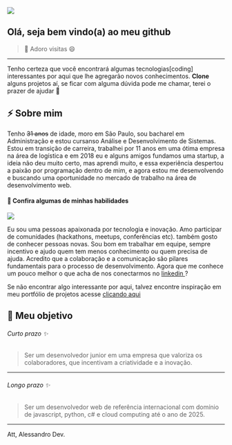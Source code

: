 <!--
**ALESSANDROLMENEZES/ALESSANDROLMENEZES** is a ✨ _special_ ✨ repository because its `README.md` (this file) appears on your GitHub profile.

Here are some ideas to get you started:

- 🔭 I’m currently working on ...
- 🌱 I’m currently learning ...
- 👯 I’m looking to collaborate on ...
- 🤔 I’m looking for help with ...
- 💬 Ask me about ...
- 📫 How to reach me: ...
- 😄 Pronouns: ...
- ⚡ Fun fact: ...
-->

<img src="https://netbramha.com/wp-content/uploads/2016/12/front-end-developers-openings.gif">

## Olá, seja bem vindo(a) ao meu github

> 👋 Adoro visitas 😄

------------



Tenho certeza que você encontrará algumas tecnologias[coding] interessantes por aqui que lhe agregarão novos conhecimentos.
**Clone** alguns projetos aí, se ficar com alguma dúvida pode me chamar, terei o prazer de ajudar 💬

## ⚡ Sobre mim 
Tenho ~~31 anos~~ de idade, moro em São Paulo, sou bacharel em Administração e estou cursanso Análise e Desenvolvimento de Sistemas. Estou em transição de carreira, trabalhei por 11 anos em uma ótima empresa na área de logística e em 2018 eu e alguns amigos fundamos uma startup, a ideia não deu muito certo, mas aprendi muito, e essa experiência despertou a paixão por programação dentro de mim, e agora estou me desenvolvendo e buscando uma oportunidade no mercado de trabalho na área de desenvolvimento web.

#### 🌱 Confira algumas de minhas habilidades 

[![](http://alessandrodev.com:21141/uploads/skills.jpg)](http://alessandrodev.com/portfolio)

Eu sou uma pessoas apaixonada por tecnologia e inovação. Amo participar de comunidades (hackathons, meetups, conferências etc). também gosto de conhecer pessoas novas. Sou bom em trabalhar em equipe, sempre incentivo e ajudo quem tem menos conhecimento ou quem precisa de ajuda. Acredito que a colaboração e a comunicação são pilares fundamentais para o processo de desenvolvimento.
Agora que me conhece um pouco melhor o que acha de nos conectarmos no [ linkedin ]( https://www.linkedin.com/in/alessandro-l-menezes-57906b71/ )?


Se não encontrar algo interessante por aqui, talvez encontre inspiração em meu portfólio de projetos acesse [clicando aqui](http://alessandrodev.com/portfolio "clicando aqui")

## 🔭 Meu objetivo 
###### Curto prazo ✨
>Ser um desenvolvedor junior em uma empresa que valoriza os colaboradores, que incentivam a criatividade e a inovação.


------------



###### Longo prazo ✨
> Ser um desenvolvedor web de referência internacional com domínio de javascript, python, c# e cloud computing até o ano de 2025.



------------


Att, Alessandro Dev.

